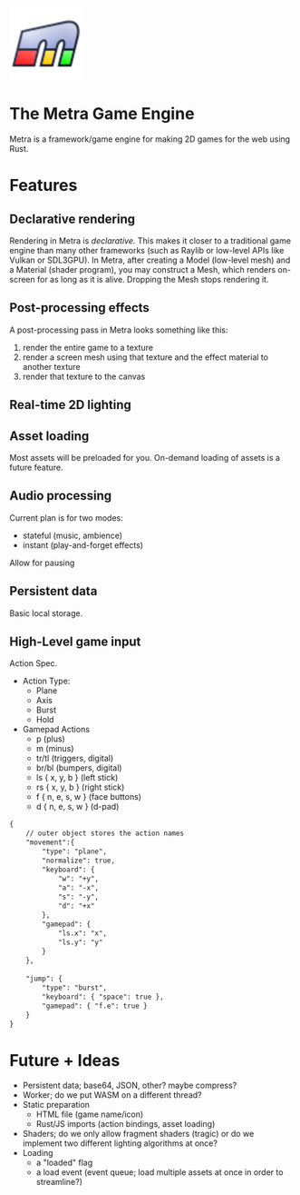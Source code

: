 <img src="metra-icon.svg" width="128px"/>

# The Metra Game Engine

Metra is a framework/game engine for making 2D games for the web using Rust.

# Features

## Declarative rendering

Rendering in Metra is *declarative.* This makes it closer to a traditional game engine than many
other frameworks (such as Raylib or low-level APIs like Vulkan or SDL3GPU). In Metra,
after creating a Model (low-level mesh) and a Material (shader program), you may construct
a Mesh, which renders on-screen for as long as it is alive. Dropping the Mesh stops rendering it.

## Post-processing effects

A post-processing pass in Metra looks something like this:
1. render the entire game to a texture
2. render a screen mesh using that texture and the effect material to another texture
3. render that texture to the canvas

## Real-time 2D lighting

## Asset loading

Most assets will be preloaded for you.
On-demand loading of assets is a future feature.

## Audio processing

Current plan is for two modes:
- stateful (music, ambience)
- instant (play-and-forget effects)

Allow for pausing

## Persistent data

Basic local storage.

## High-Level game input

Action Spec.

- Action Type:
	- Plane
	- Axis
	- Burst
	- Hold
- Gamepad Actions
	- p (plus)
	- m (minus)
	- tr/tl (triggers, digital)
	- br/bl (bumpers, digital)
	- ls { x, y, b } (left stick)
	- rs { x, y, b } (right stick)
	- f { n, e, s, w } (face buttons)
	- d { n, e, s, w } (d-pad)

```jsonc
{
	// outer object stores the action names
	"movement":{
		"type": "plane",
		"normalize": true,
		"keyboard": {
			"w": "+y",
			"a": "-x",
			"s": "-y",
			"d": "+x"
		},
		"gamepad": {
			"ls.x": "x",
			"ls.y": "y"
		}
	},

	"jump": {
		"type": "burst",
		"keyboard": { "space": true },
		"gamepad": { "f.e": true }
	}
}
```

# Future + Ideas

- Persistent data; base64, JSON, other? maybe compress?
- Worker; do we put WASM on a different thread?
- Static preparation
	- HTML file (game name/icon)
	- Rust/JS imports (action bindings, asset loading)
- Shaders; do we only allow fragment shaders (tragic) or do we implement two different lighting algorithms at once?
- Loading
	- a "loaded" flag
	- a load event (event queue; load multiple assets at once in order to streamline?)